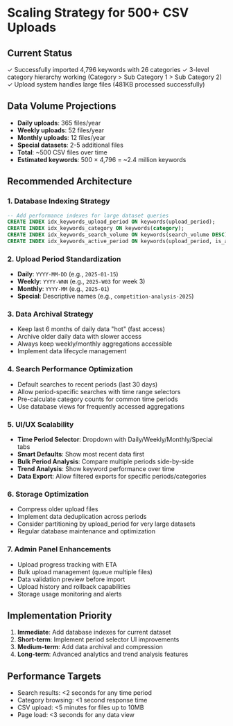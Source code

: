 # Scaling Strategy for 500+ CSV Uploads

## Current Status
✓ Successfully imported 4,796 keywords with 26 categories
✓ 3-level category hierarchy working (Category > Sub Category 1 > Sub Category 2)
✓ Upload system handles large files (481KB processed successfully)

## Data Volume Projections
- **Daily uploads**: 365 files/year
- **Weekly uploads**: 52 files/year  
- **Monthly uploads**: 12 files/year
- **Special datasets**: 2-5 additional files
- **Total**: ~500 CSV files over time
- **Estimated keywords**: 500 × 4,796 = ~2.4 million keywords

## Recommended Architecture

### 1. Database Indexing Strategy
```sql
-- Add performance indexes for large dataset queries
CREATE INDEX idx_keywords_upload_period ON keywords(upload_period);
CREATE INDEX idx_keywords_category ON keywords(category);
CREATE INDEX idx_keywords_search_volume ON keywords(search_volume DESC);
CREATE INDEX idx_keywords_active_period ON keywords(upload_period, is_active);
```

### 2. Upload Period Standardization
- **Daily**: `YYYY-MM-DD` (e.g., `2025-01-15`)
- **Weekly**: `YYYY-WNN` (e.g., `2025-W03` for week 3)
- **Monthly**: `YYYY-MM` (e.g., `2025-01`)
- **Special**: Descriptive names (e.g., `competition-analysis-2025`)

### 3. Data Archival Strategy
- Keep last 6 months of daily data "hot" (fast access)
- Archive older daily data with slower access
- Always keep weekly/monthly aggregations accessible
- Implement data lifecycle management

### 4. Search Performance Optimization
- Default searches to recent periods (last 30 days)
- Allow period-specific searches with time range selectors
- Pre-calculate category counts for common time periods
- Use database views for frequently accessed aggregations

### 5. UI/UX Scalability
- **Time Period Selector**: Dropdown with Daily/Weekly/Monthly/Special tabs
- **Smart Defaults**: Show most recent data first
- **Bulk Period Analysis**: Compare multiple periods side-by-side
- **Trend Analysis**: Show keyword performance over time
- **Data Export**: Allow filtered exports for specific periods/categories

### 6. Storage Optimization
- Compress older upload files
- Implement data deduplication across periods
- Consider partitioning by upload_period for very large datasets
- Regular database maintenance and optimization

### 7. Admin Panel Enhancements
- Upload progress tracking with ETA
- Bulk upload management (queue multiple files)
- Data validation preview before import
- Upload history and rollback capabilities
- Storage usage monitoring and alerts

## Implementation Priority
1. **Immediate**: Add database indexes for current dataset
2. **Short-term**: Implement period selector UI improvements  
3. **Medium-term**: Add data archival and compression
4. **Long-term**: Advanced analytics and trend analysis features

## Performance Targets
- Search results: <2 seconds for any time period
- Category browsing: <1 second response time
- CSV upload: <5 minutes for files up to 10MB
- Page load: <3 seconds for any data view